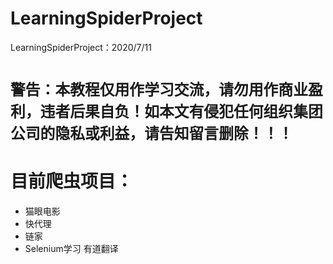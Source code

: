 # LearningSpiderProject
LearningSpiderProject：2020/7/11

#  `警告：本教程仅用作学习交流，请勿用作商业盈利，违者后果自负！如本文有侵犯任何组织集团公司的隐私或利益，请告知留言删除！！！`

# 目前爬虫项目：
- 猫眼电影
- 快代理
- 链家
- Selenium学习
有道翻译
